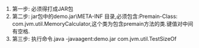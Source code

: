 1. 第一步: 必须得打成JAR包
2. 第二步: jar包中的demo.jar\META-INF 目录,必须包含:Premain-Class: com.jvm.util.MemoryCalculator,这个类为包含premain方法的类.键值对中间有空格.
3. 第三步: 执行命令.java -javaagent:demo.jar com.jvm.util.TestSizeOf